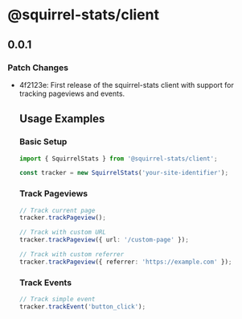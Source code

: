 # @squirrel-stats/client

## 0.0.1

### Patch Changes

- 4f2123e: First release of the squirrel-stats client with support for tracking pageviews and events.

    ## Usage Examples

    ### Basic Setup

    ```typescript
    import { SquirrelStats } from '@squirrel-stats/client';

    const tracker = new SquirrelStats('your-site-identifier');
    ```

    ### Track Pageviews

    ```typescript
    // Track current page
    tracker.trackPageview();

    // Track with custom URL
    tracker.trackPageview({ url: '/custom-page' });

    // Track with custom referrer
    tracker.trackPageview({ referrer: 'https://example.com' });
    ```

    ### Track Events

    ```typescript
    // Track simple event
    tracker.trackEvent('button_click');
    ```
